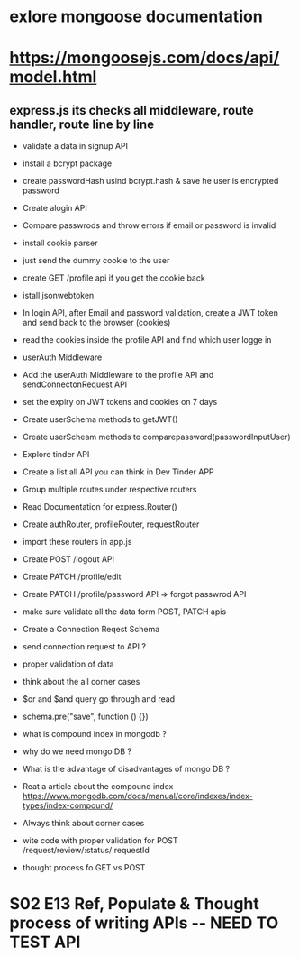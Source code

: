 # exlore mongoose documentation

# https://mongoosejs.com/docs/api/model.html

## express.js its checks all middleware, route handler, route line by line

- validate a data in signup API
- install a bcrypt package
- create passwordHash usind bcrypt.hash & save he user is encrypted password
- Create alogin API
- Compare passwrods and throw errors if email or password is invalid

- install cookie parser
- just send the dummy cookie to the user
- create GET /profile api if you get the cookie back
- istall jsonwebtoken
- In login API, after Email and password validation, create a JWT token and send back to the browser (cookies)
- read the cookies inside the profile API and find which user logge in
- userAuth Middleware
- Add the userAuth Middleware to the profile API and sendConnectonRequest API
- set the expiry on JWT tokens and cookies on 7 days
- Create userSchema methods to getJWT()
- Create userScheam methods to comparepassword(passwordInputUser)

- Explore tinder API
- Create a list all API you can think in Dev Tinder APP
- Group multiple routes under respective routers
- Read Documentation for express.Router()
- Create authRouter, profileRouter, requestRouter
- import these routers in app.js
- Create POST /logout API
- Create PATCH /profile/edit
- Create PATCH /profile/password API => forgot passwrod API
- make sure validate all the data form POST, PATCH apis

- Create a Connection Reqest Schema
- send connection request to API ?
- proper validation of data
- think about the all corner cases
- $or and $and query go through and read
- schema.pre("save", function () {})
- what is compound index in mongodb ?
- why do we need mongo DB ?
- What is the advantage of disadvantages of mongo DB ?
- Reat a article about the compound index https://www.mongodb.com/docs/manual/core/indexes/index-types/index-compound/
- Always think about corner cases

- wite code with proper validation for POST /request/review/:status/:requestId
- thought process fo GET vs POST 

# S02 E13 Ref, Populate & Thought process of writing APIs -- NEED TO TEST API
